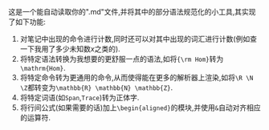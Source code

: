 这是一个能自动读取你的".md"文件,并将其中的部分语法规范化的小工具,其实现了如下功能:

1. 对笔记中出现的命令进行计数,同时还可以对其中出现的词汇进行计数(例如查一下我用了多少未知数$x$之类的).
2. 将特定语法转换为我想要的更舒服一点的语法,如将`{\rm Hom}`转为`\mathrm{Hom}`.
3. 将特定命令转为更通用的命令,从而使得能在更多的解析器上渲染,如将`\R \N \Z`都转变为`\mathbb{R} \mathbb{N} \mathbb{Z}`.
4. 将特定词语(如`Span`,`Trace`)转为正体字.
5. 将行间公式(如果需要的话)加上`\begin{aligned}`的模块,并使用`&`自动对齐相应的运算符.
